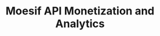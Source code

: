---
title: 'Moesif API Monetization and Analytics'
name: 'Moesif API Monetization and Analytics'

content_type: plugin

publisher: moesif
description: "Powerful API analytics and usage-based billing to monetize APIs"


products:
    - gateway

works_on:
    - on-prem
    - konnect

# on_prem:
#   - hybrid
#   - db-less
#   - traditional
# konnect_deployments:
#   - hybrid
#   - cloud-gateways
#   - serverless

third_party: true

support_url: mailto:support@moesif.com

source_code_url: https://github.com/Moesif/kong-plugin-moesif

license_url: https://raw.githubusercontent.com/Moesif/kong-plugin-moesif/master/LICENSE

privacy_policy_url: https://www.moesif.com/privacy?utm_medium=docs&utm_campaign=partners&utm_source=kong

terms_of_service_url: https://www.moesif.com/terms?utm_medium=docs&utm_campaign=partners&utm_source=kong


icon: moesif.png

search_aliases:
  - kong-plugin-moesif
  - Moesif
  - Moesif API Analytics
  - Moesif API Monetization
---